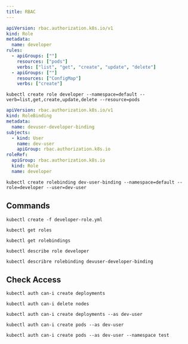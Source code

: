 ```yaml
---
title: RBAC
---
```


```yaml title="developer-role.yml"
apiVersion: rbac.authorization.k8s.io/v1
kind: Role
metadata:
  name: developer
rules:
  - apiGroups: [""]
    resources: ["pods"]
    verbs: ["list", "get", "create", "update", "delete"]
  - apiGroups: [""]
    resources: ["ConfigMap"]
    verbs: ["create"]
```

```shell
kubectl create role developer --namespace=default --verb=list,get,create,update,delete --resource=pods
```

```yaml title="devuser-developer-binding.yml"
apiVersion: rbac.authorization.k8s.io/v1
kind: RoleBinding
metadata:
  name: devuser-developer-binding
subjects:
  - kind: User
    name: dev-user
    apiGroup: rbac.authorization.k8s.io
roleRef:
  apiGroup: rbac.authorization.k8s.io
  kind: Role
  name: developer
```

```shell
kubectl create rolebinding dev-user-binding --namespace=default --role=developer --user=dev-user
```

## Commands

```shell
kubectl create -f developer-role.yml
```

```shell
kubectl get roles
```

```shell
kubectl get rolebindings
```

```shell
kubectl describe role developer
```

```shell
kubectl describre rolebinding devuser-developer-binding 
```

## Check Access

```shell
kubectl auth can-i create deployments
```

```shell
kubectl auth can-i delete nodes
```

```shell
kubectl auth can-i create deployments --as dev-user
```

```shell
kubectl auth can-i create pods --as dev-user
```

```shell
kubectl auth can-i create pods --as dev-user --namespace test
```
